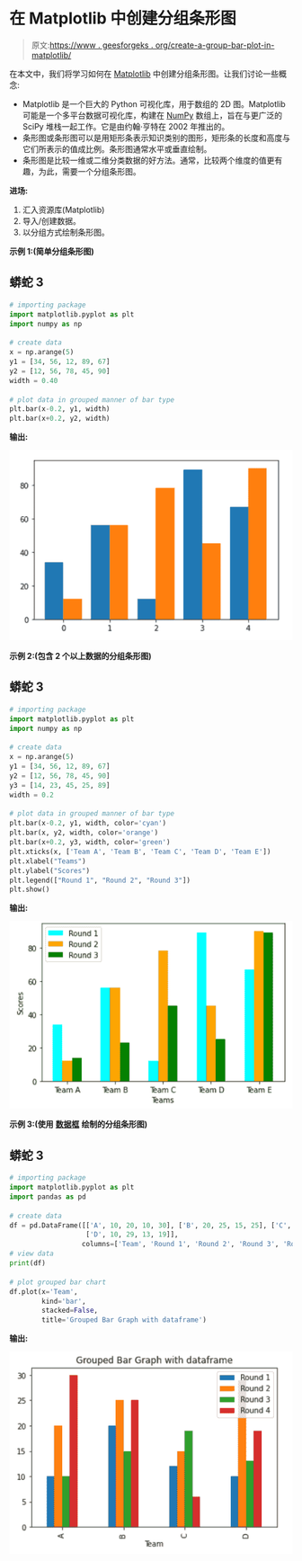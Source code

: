 # 在 Matplotlib 中创建分组条形图

> 原文:[https://www . geesforgeks . org/create-a-group-bar-plot-in-matplotlib/](https://www.geeksforgeeks.org/create-a-grouped-bar-plot-in-matplotlib/)

在本文中，我们将学习如何在 [Matplotlib](https://www.geeksforgeeks.org/python-introduction-matplotlib/) 中创建分组条形图。让我们讨论一些概念:

*   Matplotlib 是一个巨大的 Python 可视化库，用于数组的 2D 图。Matplotlib 可能是一个多平台数据可视化库，构建在 [NumPy](https://www.geeksforgeeks.org/python-numpy/) 数组上，旨在与更广泛的 SciPy 堆栈一起工作。它是由约翰·亨特在 2002 年推出的。
*   条形图或条形图可以是用矩形条表示知识类别的图形，矩形条的长度和高度与它们所表示的值成比例。条形图通常水平或垂直绘制。
*   条形图是比较一维或二维分类数据的好方法。通常，比较两个维度的值更有趣，为此，需要一个分组条形图。

**进场:**

1.  汇入资源库(Matplotlib)
2.  导入/创建数据。
3.  以分组方式绘制条形图。

**示例 1:(简单分组条形图)**

## 蟒蛇 3

```py
# importing package
import matplotlib.pyplot as plt
import numpy as np

# create data
x = np.arange(5)
y1 = [34, 56, 12, 89, 67]
y2 = [12, 56, 78, 45, 90]
width = 0.40

# plot data in grouped manner of bar type
plt.bar(x-0.2, y1, width)
plt.bar(x+0.2, y2, width)
```

**输出:**

![](img/aa9508879a81c6258a82cfc13e35a9df.png)

**示例 2:(包含 2 个以上数据的分组条形图)**

## 蟒蛇 3

```py
# importing package
import matplotlib.pyplot as plt
import numpy as np

# create data
x = np.arange(5)
y1 = [34, 56, 12, 89, 67]
y2 = [12, 56, 78, 45, 90]
y3 = [14, 23, 45, 25, 89]
width = 0.2

# plot data in grouped manner of bar type
plt.bar(x-0.2, y1, width, color='cyan')
plt.bar(x, y2, width, color='orange')
plt.bar(x+0.2, y3, width, color='green')
plt.xticks(x, ['Team A', 'Team B', 'Team C', 'Team D', 'Team E'])
plt.xlabel("Teams")
plt.ylabel("Scores")
plt.legend(["Round 1", "Round 2", "Round 3"])
plt.show()
```

**输出:**

![](img/1db0ab65d28941638e4a262dfa4329c0.png)

**示例 3:(使用** [**数据框**](https://www.geeksforgeeks.org/python-pandas-dataframe/) **绘制的分组条形图)**

## 蟒蛇 3

```py
# importing package
import matplotlib.pyplot as plt
import pandas as pd

# create data
df = pd.DataFrame([['A', 10, 20, 10, 30], ['B', 20, 25, 15, 25], ['C', 12, 15, 19, 6],
                   ['D', 10, 29, 13, 19]],
                  columns=['Team', 'Round 1', 'Round 2', 'Round 3', 'Round 4'])
# view data
print(df)

# plot grouped bar chart
df.plot(x='Team',
        kind='bar',
        stacked=False,
        title='Grouped Bar Graph with dataframe')
```

**输出:**

![](img/3f5bfed4aefc3a623179aa0ac5469cfa.png)